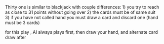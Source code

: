Thirty one is similar to blackjack with couple differences: 1) you try to reach as close to 31 points without going over 2) the cards must be of same suit 3) if you have not called hand you must draw a card and discard one (hand must be 3 cards)

for this play , AI always plays first, then draw your hand, and alternate card draw after
